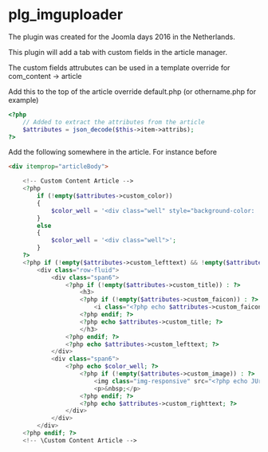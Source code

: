 # plg_imguploader

The plugin was created for the Joomla days 2016 in the Netherlands.

This plugin will add a tab with custom fields in the article manager.

The custom fields attrubutes can be used in a template override for com_content -> article

Add this to the top of the article override default.php (or othername.php for example)
```php
<?php
	// Added to extract the attributes from the article
	$attributes = json_decode($this->item->attribs);
?>
```
Add the following somewhere in the article. For instance before
```html
<div itemprop="articleBody">
```
```php
	<!-- Custom Content Article -->
	<?php
		if (!empty($attributes->custom_color))
		{
			$color_well = '<div class="well" style="background-color: ' . $attributes->custom_color . '">';
		}
		else
		{
			$color_well = '<div class="well">';
		}
	?>
	<?php if (!empty($attributes->custom_lefttext) && !empty($attributes->custom_righttext)) : ?>
		<div class="row-fluid">
			<div class="span6">
				<?php if (!empty($attributes->custom_title)) : ?>
					<h3>
					<?php if (!empty($attributes->custom_faicon)) : ?>
						<i class="<?php echo $attributes->custom_faicon; ?>"></i>
					<?php endif; ?>
					<?php echo $attributes->custom_title; ?>
					</h3>
				<?php endif; ?>
				<?php echo $attributes->custom_lefttext; ?>
			</div>
			<div class="span6">
				<?php echo $color_well; ?>
					<?php if (!empty($attributes->custom_image)) : ?>
						<img class="img-responsive" src="<?php echo JUri::root() . $attributes->custom_image; ?>">
						<p>&nbsp;</p>
					<?php endif; ?>
					<?php echo $attributes->custom_righttext; ?>
				</div>
			</div>
		</div>
	<?php endif; ?>
	<!-- \Custom Content Article -->
```

